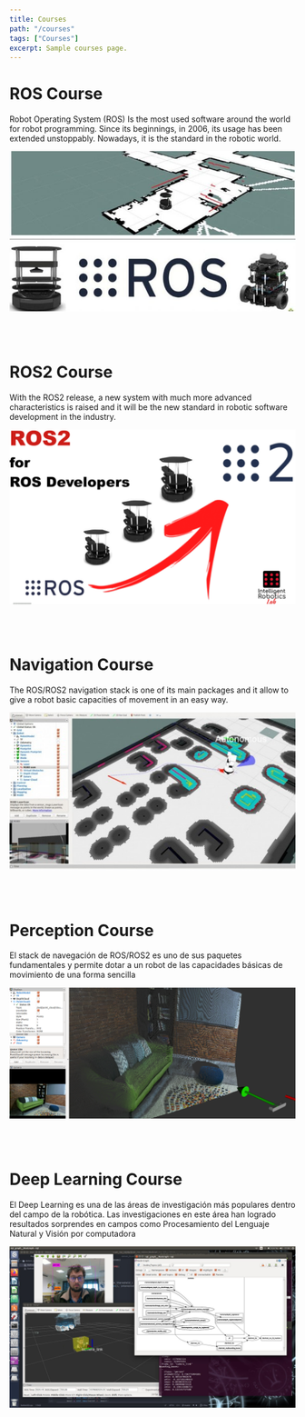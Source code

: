 ```yaml
---
title: Courses
path: "/courses"
tags: ["Courses"]
excerpt: Sample courses page.
---
```


# ROS Course

Robot Operating System (ROS) Is the most used software around the world for robot programming. Since its beginnings, in 2006, its usage has been extended unstoppably. Nowadays, it is the standard in the robotic world.

[![Image](../posts/ros/ros.jpg)](/ros)

<br><br>

# ROS2 Course

With the ROS2 release, a new system with much more advanced characteristics is raised and it will be the new standard in robotic software development in the industry.

[![Image](../posts/ros2/ros2_link.png)](/ros2)

<br><br>

# Navigation Course

The ROS/ROS2 navigation stack is one of its main packages and it allow to give a robot basic capacities of movement in an easy way.

[![Image](../posts/navegacion/navigation.jpg)](/navigation)

<br><br>

# Perception Course

El stack de navegación de ROS/ROS2 es uno de sus paquetes fundamentales y permite dotar a un robot de las capacidades básicas de movimiento de una forma sencilla

[![Image](../posts/percepcion/perception.png)](/perception)

<br><br>

# Deep Learning Course

El Deep Learning es una de las áreas de investigación más populares dentro del campo de la robótica. Las investigaciones en este área han logrado resultados sorprendes en campos como Procesamiento del Lenguaje Natural y Visión por computadora

[![Image](../posts/deep_learning/deep_learning.jpeg)](/deep_learning)

<br><br>
